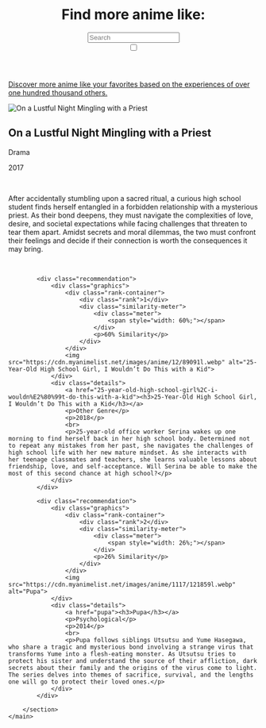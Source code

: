 
<!DOCTYPE html>
<html lang="en">
<head>
    <meta charset="UTF-8">
    <meta name="viewport" content="width=device-width, initial-scale=1.0">
    <title>More Anime Like On a Lustful Night Mingling with a Priest</title>
    <link href="https://fonts.googleapis.com/css2?family=Nunito:wght@400;700&display=swap" rel="stylesheet">
    <script src="https://d3js.org/d3.v7.min.js"></script>
    <link rel="stylesheet" href="https://cdnjs.cloudflare.com/ajax/libs/font-awesome/5.15.4/css/all.min.css">
    <link id="stylesheet" rel="stylesheet" href="page.css">
    <link rel="icon" href="../favicon.png" type="image/png">
    <script src="https://cdn.jsdelivr.net/npm/chart.js"></script>
    <script src="https://cdn.jsdelivr.net/npm/chartjs-plugin-datalabels"></script>
    <script src="page.js"></script>
</head>
<body>
    <header>
        <script>const number = "34823";</script>
        <a href="../index" class="home-icon"><i class="fas fa-home"></i></a>
        <a href="javascript:void(0);" class="home-icon", id="randomPageLink"><i class="fas fa-random"></i></a>
        <div class="header-content">
            <h1>Find more anime like: </h1>
            <div class="search-container">
                <input type="text" id="searchBox" class="searchBox" placeholder="Search">
                <div id="autocomplete-list" class="autocomplete-items"></div>
            </div>
        </div>
        <label class="switch">
            <input type="checkbox" id="themeToggle">
            <span class="slider round"></span>
        </label>
    </header>
    <p id="tagline"><a href="../about">Discover more anime like your favorites based on the experiences of over one hundred thousand others.</a></p>
    <div class="black-bar"></div>
    <main>
        <section id="main-anime">
            <div class="anime-details">
                <img src="https://cdn.myanimelist.net/images/anime/9/86606l.jpg" alt="On a Lustful Night Mingling with a Priest">
                <div>
                    <h2 id="title">On a Lustful Night Mingling with a Priest</h2>
                    <p>Drama</p>
                    <p>2017</p>
                    <br>
                    <p>After accidentally stumbling upon a sacred ritual, a curious high school student finds herself entangled in a forbidden relationship with a mysterious priest. As their bond deepens, they must navigate the complexities of love, desire, and societal expectations while facing challenges that threaten to tear them apart. Amidst secrets and moral dilemmas, the two must confront their feelings and decide if their connection is worth the consequences it may bring.</p>
                </div>
            </div>
            <canvas id="myPolarAreaChart" width="40px" height="40px"></canvas>
        </section>
        <br>
        <section id="recommendations">

            <div class="recommendation">
                <div class="graphics">
                    <div class="rank-container">
                        <div class="rank">1</div>
                        <div class="similarity-meter">
                            <div class="meter">
                                <span style="width: 60%;"></span>
                            </div>
                            <p>60% Similarity</p>
                        </div>
                    </div>
                    <img src="https://cdn.myanimelist.net/images/anime/12/89091l.webp" alt="25-Year-Old High School Girl, I Wouldn’t Do This with a Kid">
                </div>
                <div class="details">
                    <a href="25-year-old-high-school-girl%2C-i-wouldn%E2%80%99t-do-this-with-a-kid"><h3>25-Year-Old High School Girl, I Wouldn’t Do This with a Kid</h3></a>
                    <p>Other Genre</p>
                    <p>2018</p>
                    <br>
                    <p>25-year-old office worker Serina wakes up one morning to find herself back in her high school body. Determined not to repeat any mistakes from her past, she navigates the challenges of high school life with her new mature mindset. As she interacts with her teenage classmates and teachers, she learns valuable lessons about friendship, love, and self-acceptance. Will Serina be able to make the most of this second chance at high school?</p>
                </div>
            </div>

            <div class="recommendation">
                <div class="graphics">
                    <div class="rank-container">
                        <div class="rank">2</div>
                        <div class="similarity-meter">
                            <div class="meter">
                                <span style="width: 26%;"></span>
                            </div>
                            <p>26% Similarity</p>
                        </div>
                    </div>
                    <img src="https://cdn.myanimelist.net/images/anime/1117/121859l.webp" alt="Pupa">
                </div>
                <div class="details">
                    <a href="pupa"><h3>Pupa</h3></a>
                    <p>Psychological</p>
                    <p>2014</p>
                    <br>
                    <p>Pupa follows siblings Utsutsu and Yume Hasegawa, who share a tragic and mysterious bond involving a strange virus that transforms Yume into a flesh-eating monster. As Utsutsu tries to protect his sister and understand the source of their affliction, dark secrets about their family and the origins of the virus come to light. The series delves into themes of sacrifice, survival, and the lengths one will go to protect their loved ones.</p>
                </div>
            </div>

        </section>
    </main>
</body>
</html>
